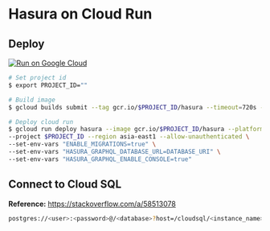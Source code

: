 # Hasura on Cloud Run

## Deploy

[![Run on Google Cloud](https://storage.googleapis.com/cloudrun/button.png)](https://console.cloud.google.com/cloudshell/editor?shellonly=true&cloudshell_image=gcr.io/cloudrun/button&cloudshell_git_repo=https://github.com/n3n/hasura-cloud-run.git)

```bash
# Set project id
$ export PROJECT_ID=""

# Build image
$ gcloud builds submit --tag gcr.io/$PROJECT_ID/hasura --timeout=720s --project $PROJECT_ID

# Deploy cloud run
$ gcloud run deploy hasura --image gcr.io/$PROJECT_ID/hasura --platform managed \
--project $PROJECT_ID --region asia-east1 --allow-unauthenticated \
--set-env-vars "ENABLE_MIGRATIONS=true" \
--set-env-vars "HASURA_GRAPHQL_DATABASE_URL=DATABASE_URI" \
--set-env-vars "HASURA_GRAPHQL_ENABLE_CONSOLE=true"
```

## Connect to Cloud SQL

**Reference:** https://stackoverflow.com/a/58513078

```bash
postgres://<user>:<password>@/<database>?host=/cloudsql/<instance_name>
```
